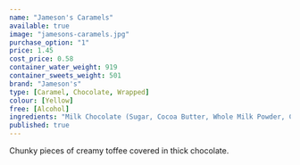 ```yaml
---
name: "Jameson's Caramels"
available: true
image: "jamesons-caramels.jpg"
purchase_option: "1"
price: 1.45
cost_price: 0.58
container_water_weight: 919
container_sweets_weight: 501
brand: "Jameson's"
type: [Caramel, Chocolate, Wrapped]
colour: [Yellow]
free: [Alcohol]
ingredients: "Milk Chocolate (Sugar, Cocoa Butter, Whole Milk Powder, Cocoa Mass, Milk Fat, Emulsifier: Soya Lecithin E322), Glucose Syrup, Sugar, Sweetened Condensed Skimmed Milk, Hydrogenated Vegetable Oil, Butteroil, Invert Sugar Syrup, Salt, Emulsifier: Soya Lecithin E322"
published: true
---
```

Chunky pieces of creamy toffee covered in thick chocolate.